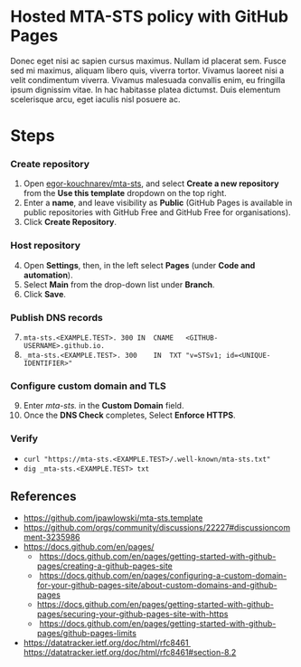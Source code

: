 # Hosted MTA-STS policy with GitHub Pages

Donec eget nisi ac sapien cursus maximus. Nullam id placerat sem. Fusce sed mi maximus, aliquam libero quis, viverra tortor. Vivamus laoreet nisi a velit condimentum viverra. Vivamus malesuada convallis enim, eu fringilla ipsum dignissim vitae. In hac habitasse platea dictumst. Duis elementum scelerisque arcu, eget iaculis nisl posuere ac.

# Steps

### Create repository

1. Open [egor-kouchnarev/mta-sts](https://github.com/egor-kouchnarev/mta-sts), and select **Create a new repository** from the **Use this template** dropdown on the top right.
2. Enter a **name**, and leave visibility as **Public** (GitHub Pages is available in public repositories with GitHub Free and GitHub Free for organisations).
3. Click **Create Repository**.

### Host repository

4. Open **Settings**, then, in the left select **Pages** (under **Code and automation**).
5. Select **Main** from the drop-down list under **Branch**.
6. Click **Save**.

### Publish DNS records

7. `mta-sts.<EXAMPLE.TEST>.	300	IN	CNAME	<GITHUB-USERNAME>.github.io.`
8. `_mta-sts.<EXAMPLE.TEST>. 300	IN	TXT	"v=STSv1; id=<UNIQUE-IDENTIFIER>"`

### Configure custom domain and TLS
 
9. Enter *mta-sts.<domain>* in the **Custom Domain** field.
10. Once the **DNS Check** completes, Select **Enforce HTTPS**.

### Verify

* `curl "https://mta-sts.<EXAMPLE.TEST>/.well-known/mta-sts.txt"`
* `dig _mta-sts.<EXAMPLE.TEST> txt`

## References

* https://github.com/jpawlowski/mta-sts.template
* https://github.com/orgs/community/discussions/22227#discussioncomment-3235986
* https://docs.github.com/en/pages/
  *  https://docs.github.com/en/pages/getting-started-with-github-pages/creating-a-github-pages-site
  *  https://docs.github.com/en/pages/configuring-a-custom-domain-for-your-github-pages-site/about-custom-domains-and-github-pages
  * https://docs.github.com/en/pages/getting-started-with-github-pages/securing-your-github-pages-site-with-https
  *  https://docs.github.com/en/pages/getting-started-with-github-pages/github-pages-limits
* https://datatracker.ietf.org/doc/html/rfc8461 https://datatracker.ietf.org/doc/html/rfc8461#section-8.2
